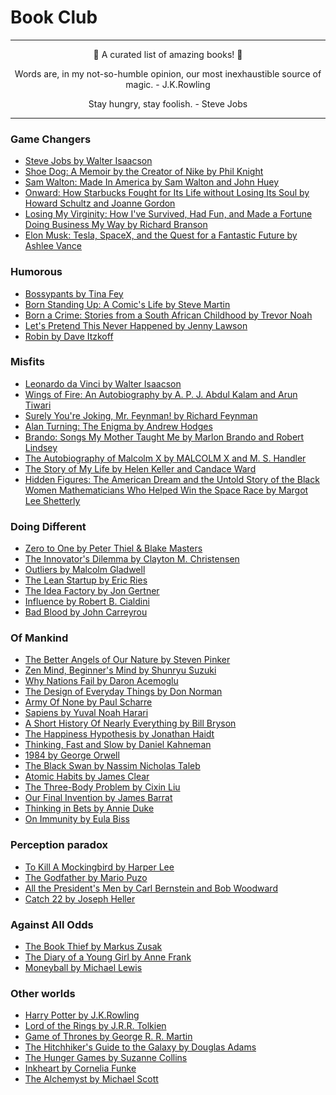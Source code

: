 # Book Club

***

<p align="center">
🎉 A curated list of amazing books! 🎉
</p>
<p align="center">
Words are, in my not-so-humble opinion, our most inexhaustible source of magic. - J.K.Rowling
</p>

<p align="center">
Stay hungry, stay foolish. - Steve Jobs
</p>

***




### Game Changers

- [Steve Jobs by Walter Isaacson](https://www.amazon.com/dp/B004W2UBYW/ref=dp-kindle-redirect?_encoding=UTF8&btkr=1)
- [Shoe Dog: A Memoir by the Creator of Nike by Phil Knight](https://www.amazon.com/Shoe-Dog-Memoir-Creator-Nike-ebook/dp/B0176M1A44)
- [Sam Walton: Made In America by Sam Walton and John Huey](https://www.amazon.com/dp/B008ZPG704/ref=dp-kindle-redirect?_encoding=UTF8&btkr=1)
- [Onward: How Starbucks Fought for Its Life without Losing Its Soul by Howard Schultz and Joanne Gordon](https://www.amazon.com/dp/B004OEIQEA/ref=dp-kindle-redirect?_encoding=UTF8&btkr=1)
- [Losing My Virginity: How I've Survived, Had Fun, and Made a Fortune Doing Business My Way by Richard Branson](https://www.amazon.com/Losing-My-Virginity-Survived-Business-ebook/dp/B000SEGJ44)
- [Elon Musk: Tesla, SpaceX, and the Quest for a Fantastic Future by Ashlee Vance](https://www.amazon.com/dp/B00KVI76ZS/ref=dp-kindle-redirect?_encoding=UTF8&btkr=1)


### Humorous

- [Bossypants by Tina Fey](https://www.amazon.com/dp/B0047Y0FGY/ref=dp-kindle-redirect?_encoding=UTF8&btkr=1)
- [Born Standing Up: A Comic's Life by Steve Martin](https://www.amazon.com/dp/B000UZNSN6/ref=dp-kindle-redirect?_encoding=UTF8&btkr=1)
- [Born a Crime: Stories from a South African Childhood by Trevor Noah](https://www.amazon.com/dp/B01DHWACVY/ref=dp-kindle-redirect?_encoding=UTF8&btkr=1)
- [Let's Pretend This Never Happened by Jenny Lawson](https://www.amazon.com/dp/B0065S8R38/ref=dp-kindle-redirect?_encoding=UTF8&btkr=1)
- [Robin by Dave Itzkoff](https://www.amazon.com/dp/B076B17NZP/ref=dp-kindle-redirect?_encoding=UTF8&btkr=1)


### Misfits

- [Leonardo da Vinci by Walter Isaacson](https://www.amazon.com/dp/B071Y385Q1/ref=dp-kindle-redirect?_encoding=UTF8&btkr=1)
- [Wings of Fire: An Autobiography by A. P. J. Abdul Kalam and Arun Tiwari](https://www.amazon.com/dp/B07F6C99Q7/ref=dp-kindle-redirect?_encoding=UTF8&btkr=1)
- [Surely You're Joking, Mr. Feynman! by Richard Feynman](https://www.amazon.com/dp/B003V1WXKU/ref=dp-kindle-redirect?_encoding=UTF8&btkr=1)
- [Alan Turning: The Enigma by Andrew Hodges](https://www.amazon.com/dp/B00M032W92/ref=dp-kindle-redirect?_encoding=UTF8&btkr=1)
- [Brando: Songs My Mother Taught Me by Marlon Brando and Robert Lindsey](https://www.amazon.com/dp/B004IK8PUK/ref=dp-kindle-redirect?_encoding=UTF8&btkr=1)
- [The Autobiography of Malcolm X by MALCOLM X and M. S. Handler](https://www.amazon.com/dp/B013ZNNX5C/ref=dp-kindle-redirect?_encoding=UTF8&btkr=1)
- [The Story of My Life by Helen Keller and Candace Ward](https://www.amazon.com/dp/B00A73BIN8/ref=dp-kindle-redirect?_encoding=UTF8&btkr=1)
- [Hidden Figures: The American Dream and the Untold Story of the Black Women Mathematicians Who Helped Win the Space Race by Margot Lee Shetterly](https://www.amazon.com/dp/B0166JFFD0/ref=dp-kindle-redirect?_encoding=UTF8&btkr=1)


### Doing Different

- [Zero to One by Peter Thiel & Blake Masters](https://www.amazon.com/dp/B00J6YBOFQ/ref=dp-kindle-redirect?_encoding=UTF8&btkr=1)
- [The Innovator's Dilemma by Clayton M. Christensen](https://www.amazon.com/Innovators-Dilemma-Revolutionary-Change-Business/dp/0062060244)
- [Outliers by Malcolm Gladwell](https://www.amazon.com/Outliers-Story-Success-Malcolm-Gladwell-ebook/dp/B001ANYDAO)
- [The Lean Startup by Eric Ries](https://www.amazon.com/dp/B004J4XGN6/ref=dp-kindle-redirect?_encoding=UTF8&btkr=1)
- [The Idea Factory by Jon Gertner](https://www.amazon.com/dp/B005GSZIWG/ref=dp-kindle-redirect?_encoding=UTF8&btkr=1)
- [Influence by Robert B. Cialdini](https://www.amazon.com/Influence-Psychology-Persuasion-Robert-Cialdini/dp/006124189X)
- [Bad Blood by John Carreyrou](https://www.amazon.com/dp/B078VW3VM7/ref=dp-kindle-redirect?_encoding=UTF8&btkr=1)



### Of Mankind

 - [The Better Angels of Our Nature by Steven Pinker](https://www.amazon.com/dp/B0052REUW0/ref=dp-kindle-redirect?_encoding=UTF8&btkr=1)
 - [Zen Mind, Beginner's Mind by Shunryu Suzuki](https://www.amazon.com/dp/B00I8USOM0/ref=dp-kindle-redirect?_encoding=UTF8&btkr=1)
 - [Why Nations Fail by Daron Acemoglu](https://www.amazon.com/dp/B0058Z4NR8/ref=dp-kindle-redirect?_encoding=UTF8&btkr=1)
 - [The Design of Everyday Things by Don Norman](https://www.amazon.com/dp/B00E257T6C/ref=dp-kindle-redirect?_encoding=UTF8&btkr=1)
 - [Army Of None by Paul Scharre](https://www.amazon.com/dp/B073VXYD5P/ref=dp-kindle-redirect?_encoding=UTF8&btkr=1)
 - [Sapiens by Yuval Noah Harari](https://www.amazon.com/dp/B00ICN066A/ref=dp-kindle-redirect?_encoding=UTF8&btkr=1)
 - [A Short History Of Nearly Everything by Bill Bryson](https://www.amazon.com/dp/B000FBFNII/ref=dp-kindle-redirect?_encoding=UTF8&btkr=1)
 - [The Happiness Hypothesis by Jonathan Haidt](https://www.amazon.com/dp/B003E749TE/ref=dp-kindle-redirect?_encoding=UTF8&btkr=1)
 - [Thinking, Fast and Slow by Daniel Kahneman](https://www.amazon.com/dp/B00555X8OA/ref=dp-kindle-redirect?_encoding=UTF8&btkr=1)
 - [1984 by George Orwell](https://www.amazon.com/dp/B07JJ25HJC/ref=dp-kindle-redirect?_encoding=UTF8&btkr=1)
 - [The Black Swan by Nassim Nicholas Taleb](https://www.amazon.com/dp/B00139XTG4/ref=dp-kindle-redirect?_encoding=UTF8&btkr=1)
 - [Atomic Habits by James Clear](https://www.amazon.com/dp/B07D23CFGR/ref=dp-kindle-redirect?_encoding=UTF8&btkr=1)
 - [The Three-Body Problem by Cixin Liu](https://www.amazon.com/dp/B00IQO403K/ref=dp-kindle-redirect?_encoding=UTF8&btkr=1)
 - [Our Final Invention by James Barrat](https://www.amazon.com/dp/B00CQYAWRY/ref=dp-kindle-redirect?_encoding=UTF8&btkr=1)
 - [Thinking in Bets by Annie Duke](https://www.amazon.com/Thinking-Bets-Making-Smarter-Decisions-ebook/dp/B074DG9LQF)
 - [On Immunity by Eula Biss](https://www.amazon.com/dp/B00KUY4D7W/ref=dp-kindle-redirect?_encoding=UTF8&btkr=1)


### Perception paradox

- [To Kill A Mockingbird by Harper Lee](https://www.amazon.com/dp/B00K0OI42W/ref=dp-kindle-redirect?_encoding=UTF8&btkr=1)
- [The Godfather by Mario Puzo](https://www.amazon.com/dp/B0022Q8CSC/ref=dp-kindle-redirect?_encoding=UTF8&btkr=1)
- [All the President's Men by Carl Bernstein and Bob Woodward](https://www.amazon.com/All-Presidents-Men-Bob-Woodward-ebook/dp/B000SEOIDS)
- [Catch 22 by Joseph Heller](https://www.amazon.com/dp/B0048WQDIE/ref=dp-kindle-redirect?_encoding=UTF8&btkr=1)


### Against All Odds
- [The Book Thief by Markus Zusak](https://www.amazon.com/dp/B000XUBFE2/ref=dp-kindle-redirect?_encoding=UTF8&btkr=1)
- [The Diary of a Young Girl by Anne Frank](https://www.amazon.com/dp/B07HKHX4J6/ref=dp-kindle-redirect?_encoding=UTF8&btkr=1)
- [Moneyball by Michael Lewis](https://www.amazon.com/dp/B000RH0C8G/ref=dp-kindle-redirect?_encoding=UTF8&btkr=1)


### Other worlds

- [Harry Potter by J.K.Rowling](https://www.amazon.com/Harry-Potter-Complete-Collection-1-7-ebook/dp/B01B3DIPMW)
- [Lord of the Rings by J.R.R. Tolkien](https://www.amazon.com/dp/B007978OY6/ref=dp-kindle-redirect?_encoding=UTF8&btkr=1)
- [Game of Thrones by George R. R. Martin](https://www.amazon.com/George-Martins-Thrones-5-Book-Boxed-ebook/dp/B00957T6X6)
- [The Hitchhiker's Guide to the Galaxy by Douglas Adams](https://www.amazon.com/dp/B000XUBC2C/ref=dp-kindle-redirect?_encoding=UTF8&btkr=1)
- [The Hunger Games by Suzanne Collins](https://www.amazon.com/dp/B002MQYOFW/ref=dp-kindle-redirect?_encoding=UTF8&btkr=1)
- [Inkheart by Cornelia Funke](https://www.amazon.com/dp/B005OBBV44/ref=dp-kindle-redirect?_encoding=UTF8&btkr=1)
- [The Alchemyst by Michael Scott](https://www.amazon.com/dp/B000SCHBGQ/ref=dp-kindle-redirect?_encoding=UTF8&btkr=1)

